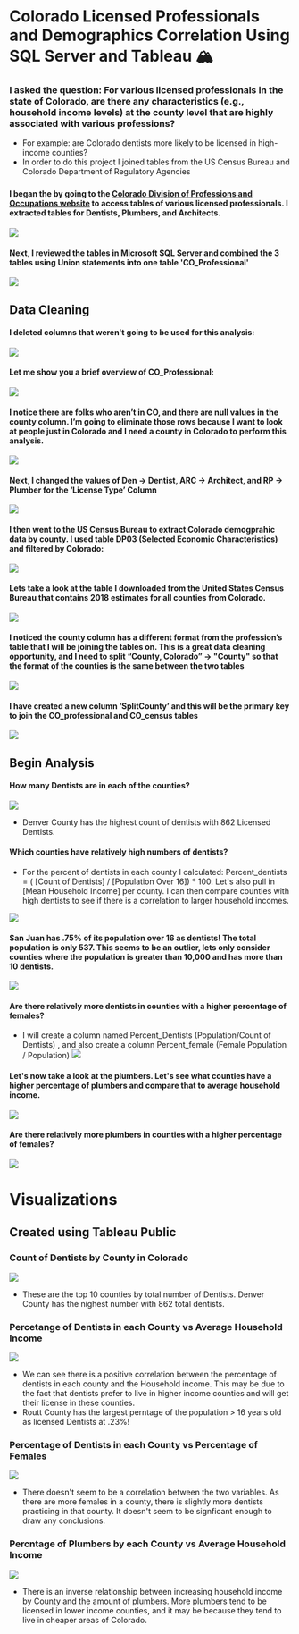 # Colorado Licensed Professionals and Demographics Correlation Using SQL Server and Tableau :mountain_snow:
### I asked the question: For various licensed professionals in the state of Colorado, are there any characteristics (e.g., household income levels) at the county level that are highly associated with various professions?
 - For example: are Colorado dentists more likely to be licensed in high-income counties?
 - In order to do this project I joined tables from the US Census Bureau and Colorado Department of Regulatory Agencies
###
#### I began the by going to the [Colorado Division of Professions and Occupations website](https://apps.colorado.gov/DORA/licensing/Lookup/GenerateRoster.aspx) to access tables of various licensed professionals. I extracted tables for Dentists, Plumbers, and Architects.
![](https://github.com/cdauksas/PortfolioProjects/blob/main/images/LicensedProfWebsite.png)

#### Next, I reviewed the tables in Microsoft SQL Server and combined the 3 tables using Union statements into one table 'CO_Professional'
![](https://github.com/cdauksas/PortfolioProjects/blob/main/images/combining3Tables.png)

## Data Cleaning
#### I deleted columns that weren't going to be used for this analysis:
![](https://github.com/cdauksas/PortfolioProjects/blob/main/images/droppingColumns.png)

#### Let me show you a brief overview of CO_Professional:
![](https://github.com/cdauksas/PortfolioProjects/blob/main/images/briefOverviewCoProfessionals.png)

#### I notice there are folks who aren’t in CO, and there are null values in the county column. I’m going to eliminate those rows because I want to look at people just in Colorado and I need a county in Colorado to perform this analysis.

![](https://github.com/cdauksas/PortfolioProjects/blob/main/images/DeleteOtherStatesandNulls.png)

#### Next, I changed the values of Den -> Dentist, ARC -> Architect, and RP -> Plumber for the ‘License Type’ Column

![](https://github.com/cdauksas/PortfolioProjects/blob/main/images/caseIfs.png)


#### I then went to the US Census Bureau to extract Colorado demogprahic data by county. I used table DP03 (Selected Economic Characteristics) and filtered by Colorado:
![](https://github.com/cdauksas/PortfolioProjects/blob/main/images/USCensusWebsite.png)

#### Lets take a look at the table I downloaded from the United States Census Bureau that contains 2018 estimates for all counties from Colorado.
![](https://github.com/cdauksas/PortfolioProjects/blob/main/images/BriefOverviewCO_Census.png)

#### I noticed the county column has a different format from the profession’s table that I will be joining the tables on. This is a great data cleaning opportunity, and I need to split “County, Colorado” -> "County" so that the format of the counties is the same between the two tables

![](https://github.com/cdauksas/PortfolioProjects/blob/main/images/CreateSplitCounty.png)

#### I have created a new column ‘SplitCounty’ and this will be the primary key to join the CO_professional  and CO_census tables

![](https://github.com/cdauksas/PortfolioProjects/blob/main/images/FirstJoinOverview.png)

## Begin Analysis
#### How many Dentists are in each of the counties? 
![](https://github.com/cdauksas/PortfolioProjects/blob/main/images/DentistCount.png)

- Denver County has the highest count of dentists with 862 Licensed Dentists.

#### Which counties have relatively high numbers of dentists? 
  - For the percent of dentists in each county I calculated: Percent_dentists = ( [Count of Dentists] / [Population Over 16]) * 100. Let's also pull in [Mean Household Income] per county. I can then compare counties with high dentists to see if there is a correlation to larger household incomes.
  
![](https://github.com/cdauksas/PortfolioProjects/blob/main/images/SanJuan.755.png)

#### San Juan has .75% of its population over 16 as dentists! The total population is only 537. This seems to be an outlier, lets only consider counties where the population is greater than 10,000 and has more than 10 dentists.

![](https://github.com/cdauksas/PortfolioProjects/blob/main/images/PrcntDentistsandMeanIncome.png)

#### Are there relatively more dentists in counties with a higher percentage of females?
 - I will create a column named Percent_Dentists (Population/Count of Dentists) , and also create a column Percent_female (Female Population / Population)
![](https://github.com/cdauksas/PortfolioProjects/blob/main/images/percentFemale.png)

 
#### Let's now take a look at the plumbers. Let's see what counties have a higher percentage of plumbers and compare that to average household income.
![](https://github.com/cdauksas/PortfolioProjects/blob/main/images/plumbersIncome.png)

#### Are there relatively more plumbers in counties with a higher percentage of females?
![](https://github.com/cdauksas/PortfolioProjects/blob/main/images/plumbersIncome.png)



# Visualizations
## Created using Tableau Public

### Count of Dentists by County in Colorado

![](https://github.com/cdauksas/PortfolioProjects/blob/main/images/CountDentists.png)

  - These are the top 10 counties by total number of Dentists. Denver County has the nighest number with 862 total dentists.

### Percetange of Dentists in each County vs Average Household Income

![](https://github.com/cdauksas/PortfolioProjects/blob/main/images/IncomevsDentistPrcnt.png)

 - We can see there is a positive correlation between the percentage of dentists in each county and the Household income. This may be due to the fact that dentists prefer to live in higher income counties and will get their license in these counties.
 - Routt County has the largest perntage of the population > 16 years old as licensed Dentists at .23%!
 
 ### Percentage of Dentists in each County vs Percentage of Females
 
 ![](https://github.com/cdauksas/PortfolioProjects/blob/main/images/prcntFemalevsDentsts.png)
 
  - There doesn't seem to be a correlation between the two variables. As there are more females in a county, there is slightly more dentists practicing in that county. It doesn't seem to be signficant enough to draw any conclusions.
  
  
 ### Percntage of Plumbers by each County vs Average Household Income
 
 ![](https://github.com/cdauksas/PortfolioProjects/blob/main/images/PlumbersIncome3.png)
  
  - There is an inverse relationship between increasing household income by County and the amount of plumbers. More plumbers tend to be licensed in lower income counties, and it may be because they tend to live in cheaper areas of Colorado.
